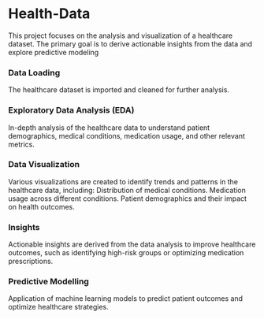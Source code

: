 # Health-Data
This project focuses on the analysis and visualization of a healthcare dataset. The primary goal is to derive actionable insights from the data and explore predictive modeling

### Data Loading

The healthcare dataset is imported and cleaned for further analysis.

### Exploratory Data Analysis (EDA)

In-depth analysis of the healthcare data to understand patient demographics, medical conditions, medication usage, and other relevant metrics.
### Data Visualization

Various visualizations are created to identify trends and patterns in the healthcare data, including:
Distribution of medical conditions.
Medication usage across different conditions.
Patient demographics and their impact on health outcomes.
### Insights

Actionable insights are derived from the data analysis to improve healthcare outcomes, such as identifying high-risk groups or optimizing medication prescriptions.
### Predictive Modelling
Application of machine learning models to predict patient outcomes and optimize healthcare strategies.

